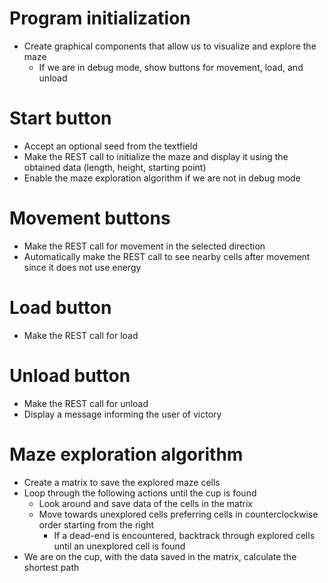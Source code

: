 # Program initialization
- Create graphical components that allow us to visualize and explore the maze
    - If we are in debug mode, show buttons for movement, load, and unload

# Start button
- Accept an optional seed from the textfield
- Make the REST call to initialize the maze and display it using the obtained data (length, height, starting point)
- Enable the maze exploration algorithm if we are not in debug mode

# Movement buttons
- Make the REST call for movement in the selected direction
- Automatically make the REST call to see nearby cells after movement since it does not use energy

# Load button
- Make the REST call for load

# Unload button
- Make the REST call for unload
- Display a message informing the user of victory

# Maze exploration algorithm
- Create a matrix to save the explored maze cells
- Loop through the following actions until the cup is found
  - Look around and save data of the cells in the matrix
  - Move towards unexplored cells preferring cells in counterclockwise order starting from the right
    - If a dead-end is encountered, backtrack through explored cells until an unexplored cell is found
- We are on the cup, with the data saved in the matrix, calculate the shortest path

